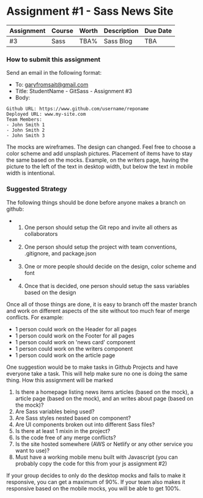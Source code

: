 # Assignment #1 - Sass News Site

| Assignment | Course | Worth | Description | Due Date         |
| ---------- | ------ | ----- | ----------- | ---------------- |
| #3         | Sass   | TBA%   | Sass Blog   | TBA |

### How to submit this assignment

Send an email in the following format:

- To: garyfromsait@gmail.com
- Title: StudentName - GitSass - Assignment #3
- Body:

```
Github URL: https://www.github.com/username/reponame
Deployed URL: www.my-site.com
Team Members:
- John Smith 1
- John Smith 2
- John Smith 3
```

The mocks are wireframes. The design can changed. Feel free to choose a color scheme and add unsplash pictures. Placement of items have to stay the same based on the mocks. Example, on the writers page, having the picture to the left of the text in desktop width, but below the text in mobile width is intentional. 

### Suggested Strategy

The following things should be done before anyone makes a branch on github:

-   1. One person should setup the Git repo and invite all others as collaborators
-   2. One person should setup the project with team conventions, .gitignore, and package.json
-   3. One or more people should decide on the design, color scheme and font
-   4. Once that is decided, one person should setup the sass variables based on the design

Once all of those things are done, it is easy to branch off the master branch
and work on different aspects of the site without too much fear of merge conflicts. For example:

-   1 person could work on the Header for all pages
-   1 person could work on the Footer for all pages
-   1 person could work on 'news card' component
-   1 person could work on the writers component
-   1 person could work on the article page

One suggestion would be to make tasks in Github Projects and have everyone take a task. This will help make sure no one is doing the same thing.
How this assignment will be marked

1. Is there a homepage listing news items articles (based on the mock), a article page (based on the mock), and an writes about page (based on the mock)?
2. Are Sass variables being used?
3. Are Sass styles nested based on component?
4. Are UI components broken out into different Sass files?
5. Is there at least 1 mixin in the project?
6. Is the code free of any merge conflicts?
7. Is the site hosted somewhere (AWS or Netlify or any other service you want to use)?
8. Must have a working mobile menu built with Javascript (you can probably copy the code for this from your js assignment #2)

If your group decides to only do the desktop mocks and fails to make it responsive, you can get a maximum of 90%. If your team also makes it responsive based on the mobile mocks, you will be able to get 100%.
